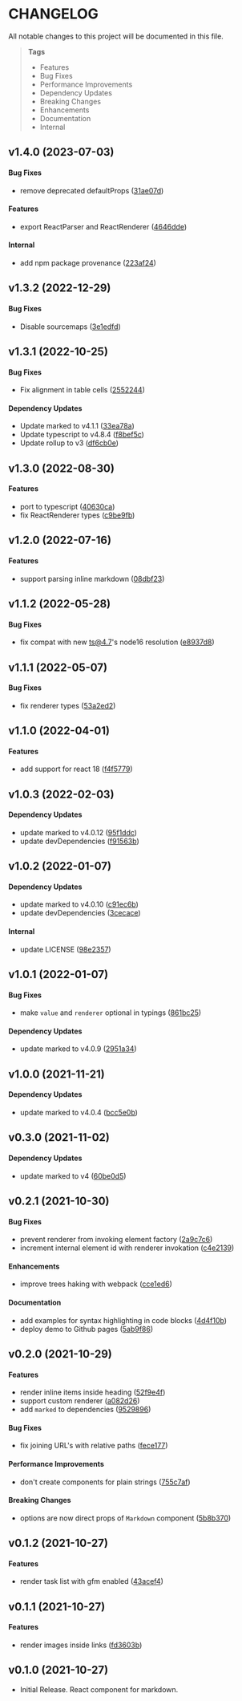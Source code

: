 # CHANGELOG

All notable changes to this project will be documented in this file.

> **Tags**
>
> - Features
> - Bug Fixes
> - Performance Improvements
> - Dependency Updates
> - Breaking Changes
> - Enhancements
> - Documentation
> - Internal

## v1.4.0 (2023-07-03)

#### Bug Fixes

- remove deprecated defaultProps ([31ae07d](https://github.com/sibiraj-s/marked-react/commit/31ae07d))

#### Features

- export ReactParser and ReactRenderer ([4646dde](https://github.com/sibiraj-s/marked-react/commit/4646dde))

#### Internal

- add npm package provenance ([223af24](https://github.com/sibiraj-s/marked-react/commit/223af24))

## v1.3.2 (2022-12-29)

#### Bug Fixes

- Disable sourcemaps ([3e1edfd](https://github.com/sibiraj-s/marked-react/commit/3e1edfd))

## v1.3.1 (2022-10-25)

#### Bug Fixes

- Fix alignment in table cells ([2552244](https://github.com/sibiraj-s/marked-react/commit/2552244))

#### Dependency Updates

- Update marked to v4.1.1 ([33ea78a](https://github.com/sibiraj-s/marked-react/commit/33ea78a))
- Update typescript to v4.8.4 ([f8bef5c](https://github.com/sibiraj-s/marked-react/commit/f8bef5c))
- Update rollup to v3 ([df6cb0e](https://github.com/sibiraj-s/marked-react/commit/df6cb0e))

## v1.3.0 (2022-08-30)

#### Features

- port to typescript ([40630ca](https://github.com/sibiraj-s/marked-react/commit/40630ca))
- fix ReactRenderer types ([c9be9fb](https://github.com/sibiraj-s/marked-react/commit/c9be9fb))

## v1.2.0 (2022-07-16)

#### Features

- support parsing inline markdown ([08dbf23](https://github.com/sibiraj-s/marked-react/commit/08dbf23))

## v1.1.2 (2022-05-28)

#### Bug Fixes

- fix compat with new ts@4.7's node16 resolution ([e8937d8](https://github.com/sibiraj-s/marked-react/commit/e8937d8))

## v1.1.1 (2022-05-07)

#### Bug Fixes

- fix renderer types ([53a2ed2](https://github.com/sibiraj-s/marked-react/commit/53a2ed2))

## v1.1.0 (2022-04-01)

#### Features

- add support for react 18 ([f4f5779](https://github.com/sibiraj-s/marked-react/commit/f4f5779))

## v1.0.3 (2022-02-03)

#### Dependency Updates

- update marked to v4.0.12 ([95f1ddc](https://github.com/sibiraj-s/marked-react/commit/95f1ddc))
- update devDependencies ([f91563b](https://github.com/sibiraj-s/marked-react/commit/f91563b))

## v1.0.2 (2022-01-07)

#### Dependency Updates

- update marked to v4.0.10 ([c91ec6b](https://github.com/sibiraj-s/marked-react/commit/c91ec6b))
- update devDependencies ([3cecace](https://github.com/sibiraj-s/marked-react/commit/3cecace))

#### Internal

- update LICENSE ([98e2357](https://github.com/sibiraj-s/marked-react/commit/98e2357))

## v1.0.1 (2022-01-07)

#### Bug Fixes

- make `value` and `renderer` optional in typings ([861bc25](https://github.com/sibiraj-s/marked-react/commit/861bc25))

#### Dependency Updates

- update marked to v4.0.9 ([2951a34](https://github.com/sibiraj-s/marked-react/commit/2951a34))

## v1.0.0 (2021-11-21)

#### Dependency Updates

- update marked to v4.0.4 ([bcc5e0b](https://github.com/sibiraj-s/marked-react/commit/bcc5e0b))

## v0.3.0 (2021-11-02)

#### Dependency Updates

- update marked to v4 ([60be0d5](https://github.com/sibiraj-s/marked-react/commit/60be0d5))

## v0.2.1 (2021-10-30)

#### Bug Fixes

- prevent renderer from invoking element factory ([2a9c7c6](https://github.com/sibiraj-s/marked-react/commit/2a9c7c6))
- increment internal element id with renderer invokation ([c4e2139](https://github.com/sibiraj-s/marked-react/commit/c4e2139))

#### Enhancements

- improve trees haking with webpack ([cce1ed6](https://github.com/sibiraj-s/marked-react/commit/cce1ed6))

#### Documentation

- add examples for syntax highlighting in code blocks ([4d4f10b](https://github.com/sibiraj-s/marked-react/commit/4d4f10b))
- deploy demo to Github pages ([5ab9f86](https://github.com/sibiraj-s/marked-react/commit/5ab9f86))

## v0.2.0 (2021-10-29)

#### Features

- render inline items inside heading ([52f9e4f](https://github.com/sibiraj-s/marked-react/commit/52f9e4f))
- support custom renderer ([a082d26](https://github.com/sibiraj-s/marked-react/commit/a082d26))
- add `marked` to dependencies ([9529896](https://github.com/sibiraj-s/marked-react/commit/9529896))

#### Bug Fixes

- fix joining URL's with relative paths ([fece177](https://github.com/sibiraj-s/marked-react/commit/fece177))

#### Performance Improvements

- don't create components for plain strings ([755c7af](https://github.com/sibiraj-s/marked-react/commit/755c7af))

#### Breaking Changes

- options are now direct props of `Markdown` component ([5b8b370](https://github.com/sibiraj-s/marked-react/commit/5b8b370))

## v0.1.2 (2021-10-27)

#### Features

- render task list with gfm enabled ([43acef4](https://github.com/sibiraj-s/marked-react/commit/43acef4))

## v0.1.1 (2021-10-27)

#### Features

- render images inside links ([fd3603b](https://github.com/sibiraj-s/marked-react/commit/fd3603b))

## v0.1.0 (2021-10-27)

- Initial Release. React component for markdown.
